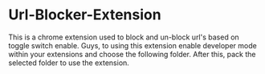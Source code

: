 # Url-Blocker-Extension
This is a chrome extension used to block and un-block url's based on toggle switch enable.
Guys, to using this extension enable developer mode within your extensions and choose the following folder. After this, pack the selected folder to use the extension.
